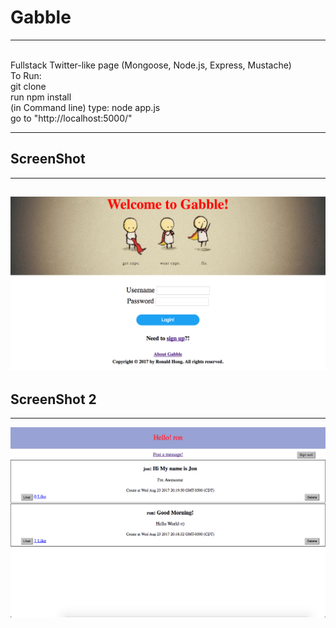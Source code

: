 # Gabble
---
<br/>
Fullstack Twitter-like page (Mongoose, Node.js, Express, Mustache)
<br/>
To Run: <br/>
  git clone <URL> <br/>
  run npm install <br/>
  (in Command line) type: node app.js <br/>
  go to "http://localhost:5000/"
  
---
## ScreenShot
---
![ScreenShot](https://github.com/ronaldhong/Gabble/blob/master/image/Gabble.png)
---
## ScreenShot 2
---
![ScreenShot](https://github.com/ronaldhong/Gabble/blob/master/image/Gabble_m.png)
